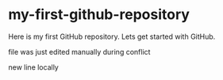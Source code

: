 # my-first-github-repository
Here is my first GitHub repository. Lets get started with GitHub.

file was just edited manually during conflict

new line locally